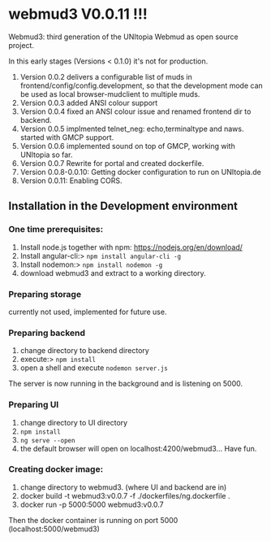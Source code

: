 # webmud3 V0.0.11 !!!
Webmud3: third generation of the UNItopia Webmud as open source project.

In this early stages (Versions < 0.1.0) it's not for production.
1. Version 0.0.2 delivers a configurable list of muds in frontend/config/config.development, so that the development mode can be used as local browser-mudclient to multiple muds.
2. Version 0.0.3 added ANSI colour support
3. Version 0.0.4 fixed an ANSI colour issue and renamed frontend dir to backend.
4. Version 0.0.5 implmented telnet_neg: echo,terminaltype and naws. started with GMCP support.
5. Version 0.0.6 implemented sound on top of GMCP, working with UNItopia so far.
6. Version 0.0.7 Rewrite for portal and created dockerfile.
7. Version 0.0.8-0.0.10: Getting docker configuration to run on UNItopia.de
8. Version 0.0.11: Enabling CORS. 

## Installation in the Development environment
### One time prerequisites:
1. Install node.js together with npm: https://nodejs.org/en/download/
2. Install angular-cli:> `npm install angular-cli -g`
3. Install nodemon:> `npm install nodemon -g`
4. download webmud3 and extract to a working directory.

### Preparing storage
currently not used, implemented for future use.

### Preparing backend
1. change directory to backend directory
2. execute:> `npm install`
3. open a shell and execute `nodemon server.js`

The server is now running in the background and is listening on 5000.

### Preparing UI
1. change directory to UI directory
2. `npm install`
3. `ng serve --open`
4. the default browser will open on localhost:4200/webmud3... Have fun.

### Creating docker image:
1. change directory to webmud3. (where UI and backend are in)
2. docker build -t webmud3:v0.0.7 -f ./dockerfiles/ng.dockerfile .
3. docker run -p 5000:5000 webmud3:v0.0.7

Then the docker container is running on port 5000 (localhost:5000/webmud3)